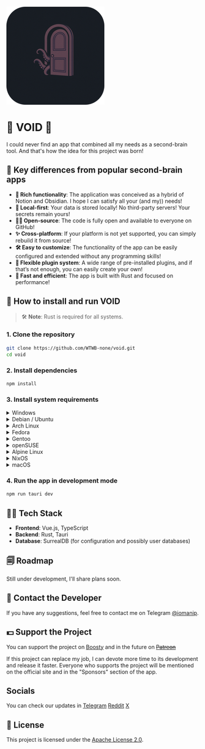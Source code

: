 ![alt](https://github.com/WTWB-none/mindbreaker/blob/main/src-tauri/icons/128x128@2x.png?raw=true)
# 🧠 VOID 🧠

I could never find an app that combined all my needs as a second-brain tool. And that's how the idea for this project was born!

## 🔑 Key differences from popular second-brain apps

* **🔮 Rich functionality**: The application was conceived as a hybrid of Notion and Obsidian. I hope I can satisfy all your (and my)) needs!
* **🔐 Local-first**: Your data is stored locally! No third-party servers! Your secrets remain yours!
* **⚓️‍💥 Open-source**: The code is fully open and available to everyone on GitHub!
* **✨ Cross-platform**: If your platform is not yet supported, you can simply rebuild it from source!
* **🛠️ Easy to customize**: The functionality of the app can be easily configured and extended without any programming skills!
* **💪 Flexible plugin system**: A wide range of pre-installed plugins, and if that’s not enough, you can easily create your own!
* **🚀 Fast and efficient**: The app is built with Rust and focused on performance!

## 📝 How to install and run VOID

> 🛠 **Note**: Rust is required for all systems.

### 1. Clone the repository

```bash
git clone https://github.com/WTWB-none/void.git
cd void
```

### 2. Install dependencies

```bash
npm install
```

### 3. Install system requirements

<details>
<summary>Windows</summary>

* Microsoft C++ Build Tools
* WebView2
* Node.js

</details>

<details>
<summary>Debian / Ubuntu</summary>

```bash
sudo apt update
sudo apt install libwebkit2gtk-4.1-dev \
  build-essential \
  curl \
  wget \
  file \
  libxdo-dev \
  libssl-dev \
  libayatana-appindicator3-dev \
  librsvg2-dev
```

</details>

<details>
<summary>Arch Linux</summary>

```bash
sudo pacman -Syu
sudo pacman -S --needed \
  webkit2gtk-4.1 \
  base-devel \
  curl \
  wget \
  file \
  openssl \
  appmenu-gtk-module \
  libappindicator-gtk3 \
  librsvg \
  xdotool
```

</details>

<details>
<summary>Fedora</summary>

```bash
sudo dnf check-update
sudo dnf install webkit2gtk4.1-devel \
  openssl-devel \
  curl \
  wget \
  file \
  libappindicator-gtk3-devel \
  librsvg2-devel \
  libxdo-devel
sudo dnf group install "c-development"
```

</details>

<details>
<summary>Gentoo</summary>

```bash
sudo emerge --ask \
  net-libs/webkit-gtk:4.1 \
  dev-libs/libappindicator \
  net-misc/curl \
  net-misc/wget \
  sys-apps/file
```

</details>

<details>
<summary>openSUSE</summary>

```bash
sudo zypper up
sudo zypper in webkit2gtk3-devel \
  libopenssl-devel \
  curl \
  wget \
  file \
  libappindicator3-1 \
  librsvg-devel
sudo zypper in -t pattern devel_basis
```

</details>

<details>
<summary>Alpine Linux</summary>

```bash
sudo apk add \
  build-base \
  webkit2gtk \
  curl \
  wget \
  file \
  openssl \
  libayatana-appindicator-dev \
  librsvg
```

</details>

<details>
<summary>NixOS</summary>

```nix
# shell.nix
let
  pkgs = import <nixpkgs> { };
in
pkgs.mkShell {
  nativeBuildInputs = with pkgs; [
    pkg-config
    gobject-introspection
    cargo
    cargo-tauri
    nodejs
  ];

  buildInputs = with pkgs; [
    at-spi2-atk
    atkmm
    cairo
    gdk-pixbuf
    glib
    gtk3
    harfbuzz
    librsvg
    libsoup_3
    pango
    webkitgtk_4_1
    openssl
    gcc
    llvmPackages.clang
    zlib
    bzip2
    lz4
    zstd
    rocksdb
  ];

  LIBCLANG_PATH="${pkgs.libclang.lib}/lib";

  ROCKSDB_LIB_DIR="${pkgs.rocksdb}/lib";
  ROCKSDB_INCLUDE_DIR="${pkgs.rocksdb}/include";
  ROCKSDB_LINK_TYPE="static";
}
```

</details>

<details>
<summary>macOS</summary>

* Xcode (via App Store or Xcode Command Line Tools)

</details>

### 4. Run the app in development mode

```bash
npm run tauri dev
```

## 👨‍💻 Tech Stack

* **Frontend**: Vue.js, TypeScript
* **Backend**: Rust, Tauri
* **Database**: SurrealDB (for configuration and possibly user databases)

## 🗐️ Roadmap

Still under development, I'll share plans soon.

## 📝 Contact the Developer

If you have any suggestions, feel free to contact me on Telegram [@iomanip](https://t.me/GhostOfTranshumanist).

## 💵 Support the Project

You can support the project on [Boosty](https://boosty.to/void_project) and in the future on ~~[Patreon](...)~~

If this project can replace my job, I can devote more time to its development and release it faster.
Everyone who supports the project will be mentioned on the official site and in the "Sponsors" section of the app.

## Socials
You can check our updates in 
[Telegram](https://t.me/void_project_tg)
[Reddit](https://reddit.com/r/void_project)
[X](https://x.com/void_project_x)

## 📄 License

This project is licensed under the [Apache License 2.0](./LICENSE).
